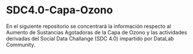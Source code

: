 # SDC4.0-Capa-Ozono


En el siguiente repositorio se concentrará la información respecto al Aumento de Sustancias Agotadoras de la Capa de Ozono y las actividades derivadas del Social Data Challange (SDC 4.0) impartido por DataLab Community. 

